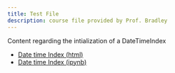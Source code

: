 ```yaml
---
title: Test File
description: course file provided by Prof. Bradley
---
```

Content regarding the intialization of a DateTimeIndex
- [Date time Index (html)](DatetimeIndex.html)
- [Date time Index (ipynb)](DatetimeIndex.ipynb)
